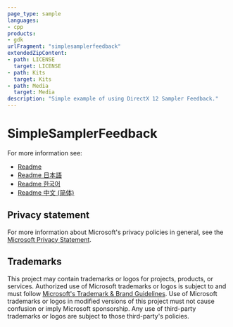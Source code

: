 ```yaml
---
page_type: sample
languages:
- cpp
products:
- gdk
urlFragment: "simplesamplerfeedback"
extendedZipContent:
- path: LICENSE
  target: LICENSE
- path: Kits
  target: Kits
- path: Media
  target: Media
description: "Simple example of using DirectX 12 Sampler Feedback."
---
```


# SimpleSamplerFeedback

For more information see: 
- [Readme](https://github.com/microsoft/Xbox-GDK-Samples/blob/main/Samples/IntroGraphics/SimpleSamplerFeedback/readme_en-us.md)
- [Readme 日本語](https://github.com/microsoft/Xbox-GDK-Samples/blob/main/Samples/IntroGraphics/SimpleSamplerFeedback/readme_ja-jp.md)
- [Readme 한국어](https://github.com/microsoft/Xbox-GDK-Samples/blob/main/Samples/IntroGraphics/SimpleSamplerFeedback/readme_ko-kr.md)
- [Readme 中文 (简体)](https://github.com/microsoft/Xbox-GDK-Samples/blob/main/Samples/IntroGraphics/SimpleSamplerFeedback/readme_zh-cn.md)

## Privacy statement

For more information about Microsoft's privacy policies in general, see the [Microsoft Privacy Statement](https://privacy.microsoft.com/privacystatement/).

## Trademarks

This project may contain trademarks or logos for projects, products, or services. Authorized use of Microsoft trademarks or logos is subject to and must follow [Microsoft's Trademark & Brand Guidelines](https://www.microsoft.com/en-us/legal/intellectualproperty/trademarks/usage/general). Use of Microsoft trademarks or logos in modified versions of this project must not cause confusion or imply Microsoft sponsorship. Any use of third-party trademarks or logos are subject to those third-party's policies.

